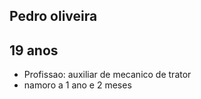 ## Pedro oliveira

## 19 anos 

- Profissao: auxiliar de mecanico de trator 
- namoro a 1 ano e 2 meses